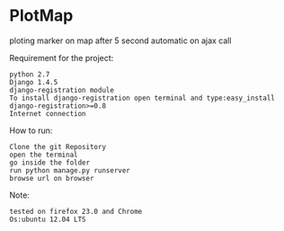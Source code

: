 PlotMap
=======

ploting marker on map after 5 second automatic on ajax call

Requirement for the project:

	python 2.7
	Django 1.4.5
	django-registration module
  	To install django-registration open terminal and type:easy_install django-registration>=0.8
	Internet connection

How to run:

	Clone the git Repository
	open the terminal
	go inside the folder
	run python manage.py runserver
	browse url on browser

Note:

	tested on firefox 23.0 and Chrome
	Os:ubuntu 12.04 LTS

